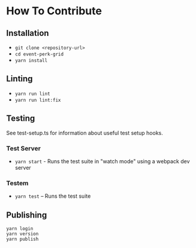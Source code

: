 # How To Contribute

## Installation

- `git clone <repository-url>`
- `cd event-perk-grid`
- `yarn install`

## Linting

- `yarn run lint`
- `yarn run lint:fix`

## Testing

See test-setup.ts for information about useful test setup hooks.

### Test Server

- `yarn start` - Runs the test suite in "watch mode" using a webpack dev server

### Testem

- `yarn test` – Runs the test suite

## Publishing

```shell
yarn login
yarn version
yarn publish
```
